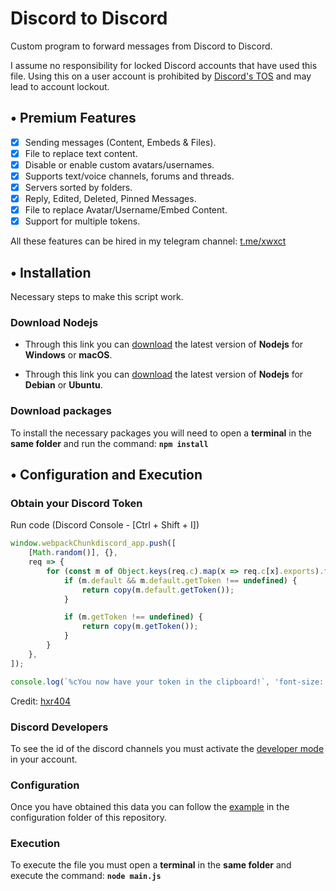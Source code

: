 # **Discord to Discord**

Custom program to forward messages from Discord to Discord.

I assume no responsibility for locked Discord accounts that have used this file. Using this on a user account is prohibited by [Discord's TOS](https://discord.com/terms) and may lead to account lockout.


## • **Premium Features**

- [x] Sending messages (Content, Embeds & Files).
- [x] File to replace text content.
- [X] Disable or enable custom avatars/usernames.
- [X] Supports text/voice channels, forums and threads.
- [X] Servers sorted by folders.
- [X] Reply, Edited, Deleted, Pinned Messages.
- [X] File to replace Avatar/Username/Embed Content.
- [X] Support for multiple tokens.

All these features can be hired in my telegram channel: [t.me/xwxct](https://t.me/xwxct)


## • **Installation**

Necessary steps to make this script work.

### Download Nodejs

- Through this link you can [download](https://nodejs.org/en/download/current/) the latest version of **Nodejs** for **Windows** or **macOS**.

- Through this link you can [download](https://github.com/nodesource/distributions#using-ubuntu) the latest version of **Nodejs** for **Debian** or **Ubuntu**.

### Download packages

To install the necessary packages you will need to open a **terminal** in the **same folder** and run the command: **`npm install`**


## • **Configuration and Execution**

### Obtain your Discord Token

Run code (Discord Console - [Ctrl + Shift + I])

```js
window.webpackChunkdiscord_app.push([
    [Math.random()], {},
    req => {
        for (const m of Object.keys(req.c).map(x => req.c[x].exports).filter(x => x)) {
            if (m.default && m.default.getToken !== undefined) {
                return copy(m.default.getToken());
            }

            if (m.getToken !== undefined) {
                return copy(m.getToken());
            }
        }
    },
]);

console.log(`%cYou now have your token in the clipboard!`, 'font-size: 16px');
```

Credit: [hxr404](https://github.com/hxr404/Discord-Console-hacks)

### Discord Developers

To see the id of the discord channels you must activate the [developer mode](https://support.discord.com/hc/en-us/articles/206346498-Where-can-I-find-my-User-Server-Message-ID-) in your account.

### Configuration 

Once you have obtained this data you can follow the [example](/configuration/README.md) in the configuration folder of this repository.

### Execution

To execute the file you must open a **terminal** in the **same folder** and execute the command: **`node main.js`**